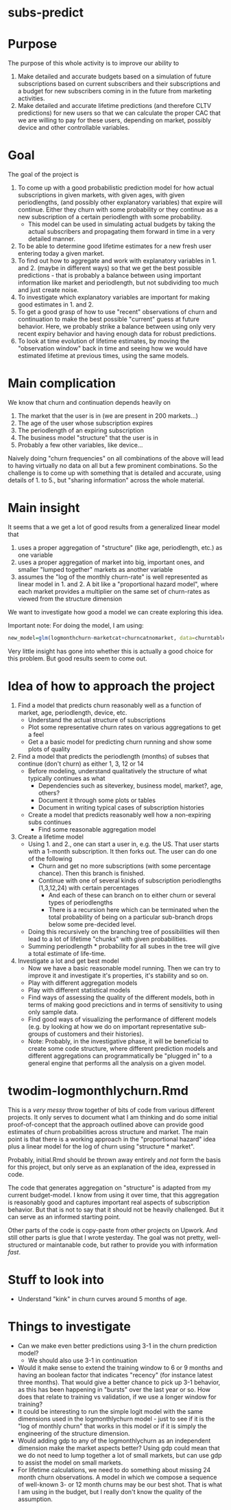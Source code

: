 # subs-predict

# Purpose

The purpose of this whole activity is to improve our ability to

1. Make detailed and accurate budgets based on a simulation of future subscriptions based on 
   current subscribers and their subscriptions and a budget for new subscribers coming in 
   in the future from marketing activities.
2. Make detailed and accurate lifetime predictions (and therefore CLTV predictions) for new users 
   so that we can calculate the proper CAC that we are willing to pay for these users, depending on 
   market, possibly device and other controllable variables.

# Goal

The goal of the project is

1. To come up with a good probabilistic prediction model for how actual subscriptions in given markets, with given ages,
   with given periodlengths, (and possibly other explanatory variables) that expire will continue. Either they churn 
   with some probability or they continue as a new subscription of a certain periodlength with some probability.
   * This model can be used in simulating actual budgets by taking the actual subscribers and propagating them forward
     in time in a very detailed manner.
2. To be able to determine good lifetime estimates for a new fresh user entering today a given market.
3. To find out how to aggregate and work with explanatory variables in 1. and 2. (maybe in different ways) 
   so that we get the best possible
   predictions - that is probably a balance between using important information like market and periodlength, 
   but not subdividing too much and just create noise.
4. To investigate which explanatory variables are important	for making good estimates in 1. and 2.
5. To get a good grasp of how to use "recent" observations of churn and continuation to make the best
   possible "current" guess at future behavior. Here, we probably strike a balance between using only very recent 
   expiry behavior and having enough data for robust predictions.
6. To look at time evolution of lifetime estimates, by moving the "observation window" back in time and 
   seeing how we would have estimated lifetime at previous times, using the same models.
	 
# Main complication

We know that churn and continuation depends heavily on

1. The market that the user is in (we are present in 200 markets...)
2. The age of the user whose subscription expires
3. The periodlength of an expiring subscription
4. The business model "structure" that the user is in
5. Probably a few other variables, like device...

Naively doing "churn frequencies" on all combinations of the above will lead to having virtually
no data on all but a few prominent combinations. So the challenge is to come up with something that
is detailed and accurate, using details of 1. to 5., but "sharing information" across the whole material.

# Main insight

It seems that a we get a lot of good results from a generalized linear model that 

1. uses a proper aggregation of "structure" (like age, periodlength, etc.) as one variable
2. uses a proper aggregation of market into big, important ones, and smaller "lumped together" markets
   as another variable
3. assumes the "log of the monthly churn-rate" is well represented as linear model in 1. and 2. A bit like
   a "proportional hazard model", where each market provides a multiplier on the same set of churn-rates as
   viewed from the structure dimension

We want to investigate how good a model we can create exploring this idea.

Important note: For doing the model, I am using:

```R
new_model=glm(logmonthchurn~marketcat+churncatnomarket, data=churntable, weights = churntable$weight)
```

Very little insight has gone into whether this is actually a good choice for this problem. But 
good results seem to come out.

# Idea of how to approach the project

1. Find a model that predicts churn reasonably well as a function of market, age, periodlength, device, etc.
   * Understand the actual structure of subscriptions
   * Plot some representative churn rates on various aggregations to get a feel
   * Get a a basic model for predicting churn running and show some plots of quality
2. Find a model that predicts the periodlength (months) of subses that continue (don't churn)
   as either 1, 3, 12 or 14
   * Before modeling, understand qualitatively the structure of what typically continues as what
     * Dependencies such as siteverkey, business model, market?, age, others?
	 * Document it through some plots or tables
	 * Document in writing typical cases of subscription histories
   * Create a model that predicts reasonably well how a non-expiring subs continues 
     * Find some reasonable aggregation model
3. Create a lifetime model
   * Using 1. and 2., one can start a user in, e.g. the US. That user starts with a
     1-month subscription. It then forks out. The user can do one of the following
	   * Churn and get no more subscriptions (with some percentage chance). Then this branch is finished.
	   * Continue with one of several kinds of subscription periodlengths (1,3,12,24) with certain percentages
	     * And each of these can branch on to either churn or several types of periodlengths
		 * There is a recursion here which can be terminated when the total probability of being on a particular sub-branch
		   drops below some pre-decided level.
	* Doing this recursively on the branching tree of possibilities will then lead to a lot of lifetime "chunks" with 
	  given probabilities.
	* Summing periodlength * probability for all subes in the tree will give a total estimate of life-time.
4. Investigate a lot and get best model
   * Now we have a basic reasonable model running. Then we can try to improve it and investigate it's 
     properties, it's stability and so on.
   * Play with different aggregation models
   * Play with different statistical models
   * Find ways of assessing the quality of the different models, both 
     in terms of making good precictions and in terms of sensitivity to using only sample data.
   * Find good ways of visualizing the performance of different models (e.g. by looking at how we do on 
     important representative sub-groups of customers and their histories).
   * Note: Probably, in the investigative phase, it will be beneficial to create some code structure, where different 
     prediction models and different aggregations can programmatically be "plugged in" to a general engine that performs
	 all the analysis on a given model.
   
# twodim-logmonthlychurn.Rmd

This is a *very messy* throw together of bits of code from various different projects. It only serves to document
what I am thinking and do some initial proof-of-concept that the approach outlined above can provide good estimates
of churn probabilities across structure and market. The main point is that there is a working approach 
in the "proportional hazard" idea plus a linear model for the log of churn using "structure * market".

Probably, initial.Rmd should be thrown away entirely and *not* form the basis for this project, but only serve 
as an explanation of the idea, expressed in code.

The code that generates aggregation on "structure" is adapted from my current budget-model. 
I know from using it over time, that this aggregation is reasonably good and captures important real aspects of 
subscription behavior. But that is not to say that it should not be heavily challenged. But it can serve as an informed
starting point.

Other parts of the code is copy-paste from other projects on Upwork. And still other parts is glue that I wrote yesterday.
The goal was not pretty, well-structured or maintanable code, but rather to provide you with information *fast*.

# Stuff to look into   
  * Understand "kink" in churn curves around 5 months of age.
  
  
  
# Things to investigate
  * Can we make even better predictions using 3-1 in the churn prediction model?
    * We should also use 3-1 in continuation
  * Would it make sense to extend the training window to 6 or 9 months and having an boolean
    factor that indicates "recency" (for instance latest three months). That would give a better chance
	to pick up 3-1 behavior, as this has been happening in "bursts" over the last year or so.
	How does that relate to training vs validation, if we use a longer window for training?
  * It could be interesting to run the simple logit model with the same dimensions used in the logmonthlychurn
    model - just to see if it is the "log of monthly churn" that works in this model or if it is simply the 
	engineering of the structure dimension.
  * Would adding gdp to any of the logmonthlychurn as an independent dimension
    make the market aspects better? Using gdp could mean that
    we do not need to lump together a lot of small markets, but can use gdp to assist the model on small markets.
  * For lifetime calculations, we need to do something about missing 24 month churn observations. A model in which we 
    compose a sequence of well-known 3- or 12 month churns may be our best shot. That is what I am using in the budget, 
	but I really don't know the quality of the assumption.